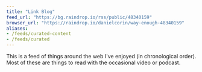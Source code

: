 ```yaml
---
title: "Link Blog"
feed_url: "https://bg.raindrop.io/rss/public/48340159"
browser_url: "https://raindrop.io/danielcorin/way-enough-48340159"
aliases:
- /feeds/curated-content
- /feeds/curated
---
```


This is a feed of things around the web I've enjoyed (in chronological order).
Most of these are things to read with the occasional video or podcast.
